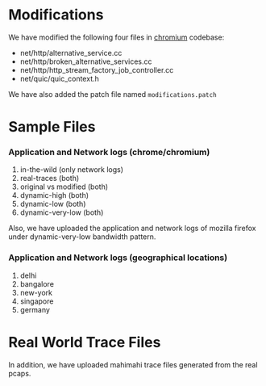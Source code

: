 # Modifications
We have modified the following four files in [chromium](https://github.com/chromium/chromium/) codebase:
- net/http/alternative_service.cc
- net/http/broken_alternative_services.cc
- net/http/http_stream_factory_job_controller.cc
- net/quic/quic_context.h

We have also added the patch file named `modifications.patch`

# Sample Files
### Application and Network logs (chrome/chromium)
1. in-the-wild (only network logs)
2. real-traces (both)
3. original vs modified (both)
4. dynamic-high (both)
5. dynamic-low (both)
6. dynamic-very-low (both)

Also, we have uploaded the application and network logs of mozilla firefox under dynamic-very-low bandwidth pattern.

### Application and Network logs (geographical locations) 
1. delhi
2. bangalore
3. new-york
4. singapore
5. germany

# Real World Trace Files
In addition, we have uploaded mahimahi trace files generated from the real pcaps.
